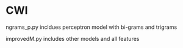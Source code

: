 # CWI

ngrams_p.py    incldues perceptron model with bi-grams and trigrams   


improvedM.py   includes other models and all features
